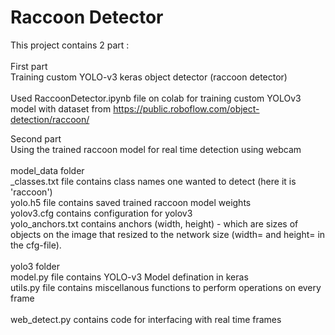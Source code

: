 # Raccoon Detector

This project contains 2 part : <br/>
<br/>
First part <br/>
Training custom YOLO-v3 keras object detector (raccoon detector) <br/>
<br/>
Used RaccoonDetector.ipynb file on colab for training custom YOLOv3 model with dataset from https://public.roboflow.com/object-detection/raccoon/ <br/>

Second part <br/>
Using the trained raccoon model for real time detection using webcam <br/>
<br/>
model_data folder <br/>
_classes.txt file contains class names one wanted to detect (here it is 'raccoon') <br/>
yolo.h5 file contains saved trained raccoon model weights <br/>
yolov3.cfg contains configuration for yolov3 <br/>
yolo_anchors.txt contains anchors (width, height) - which are sizes of objects on the image that resized to the network size (width= and height= in the cfg-file).<br/>
<br/>
yolo3 folder <br/>
model.py file contains YOLO-v3 Model defination in keras <br/>
utils.py file contains miscellanous functions to perform operations on every frame <br/>
<br/>
web_detect.py contains code for interfacing with real time frames


